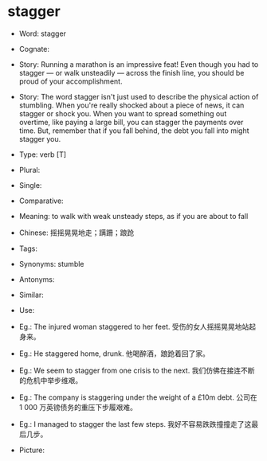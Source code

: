 # stagger

- Word: stagger
- Cognate: 
- Story: Running a marathon is an impressive feat! Even though you had to stagger — or walk unsteadily — across the finish line, you should be proud of your accomplishment.
- Story: The word stagger isn't just used to describe the physical action of stumbling. When you're really shocked about a piece of news, it can stagger or shock you. When you want to spread something out overtime, like paying a large bill, you can stagger the payments over time. But, remember that if you fall behind, the debt you fall into might stagger you.

- Type: verb [T]
- Plural: 
- Single: 
- Comparative: 
- Meaning: to walk with weak unsteady steps, as if you are about to fall
- Chinese: 摇摇晃晃地走；蹒跚；踉跄
- Tags: 
- Synonyms: stumble
- Antonyms: 
- Similar: 
- Use: 
- Eg.: The injured woman staggered to her feet. 受伤的女人摇摇晃晃地站起身来。
- Eg.: He staggered home, drunk. 他喝醉酒，踉跄着回了家。
- Eg.: We seem to stagger from one crisis to the next. 我们仿佛在接连不断的危机中举步维艰。
- Eg.: The company is staggering under the weight of a £10m debt. 公司在 1 000 万英镑债务的重压下步履艰难。
- Eg.: I managed to stagger the last few steps. 我好不容易跌跌撞撞走了这最后几步。
- Picture: 

